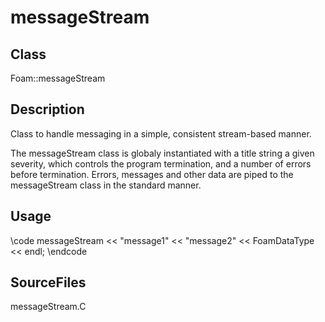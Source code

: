 # messageStream 
## Class
Foam::messageStream

## Description
Class to handle messaging in a simple, consistent stream-based
manner.

The messageStream class is globaly instantiated with a title string a
given severity, which controls the program termination, and a number of
errors before termination.  Errors, messages and other data are piped to
the messageStream class in the standard manner.

## Usage
\code
        messageStream
            << "message1" << "message2" << FoamDataType << endl;
\endcode

## SourceFiles
messageStream.C

